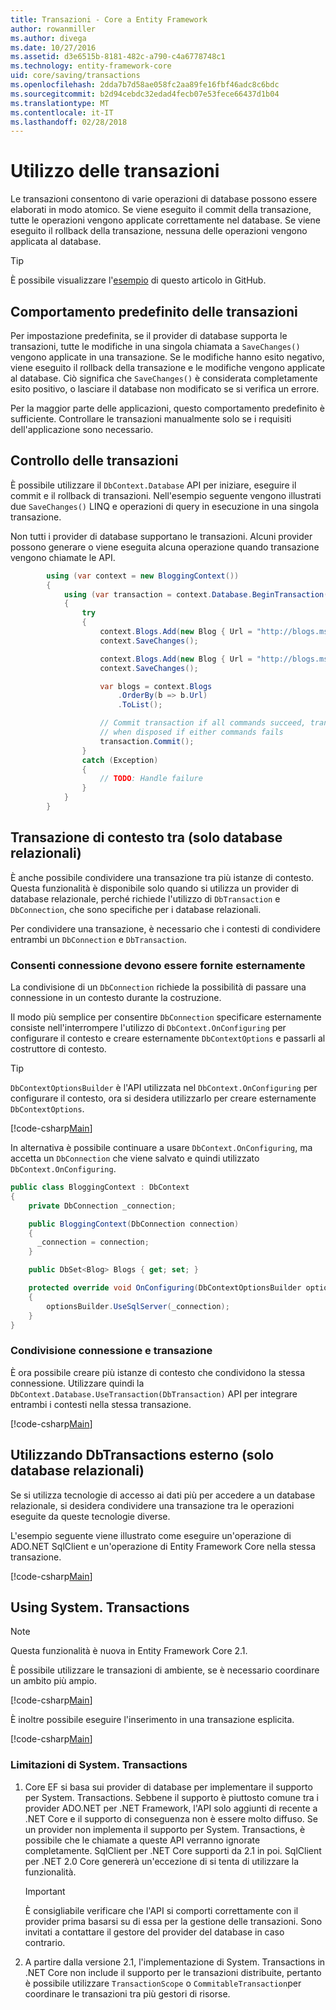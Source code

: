 ```yaml
---
title: Transazioni - Core a Entity Framework
author: rowanmiller
ms.author: divega
ms.date: 10/27/2016
ms.assetid: d3e6515b-8181-482c-a790-c4a6778748c1
ms.technology: entity-framework-core
uid: core/saving/transactions
ms.openlocfilehash: 2dda7b7d58ae058fc2aa89fe16fbf46adc8c6bdc
ms.sourcegitcommit: b2d94cebdc32edad4fecb07e53fece66437d1b04
ms.translationtype: MT
ms.contentlocale: it-IT
ms.lasthandoff: 02/28/2018
---
```

# <a name="using-transactions"></a>Utilizzo delle transazioni

Le transazioni consentono di varie operazioni di database possono essere elaborati in modo atomico. Se viene eseguito il commit della transazione, tutte le operazioni vengono applicate correttamente nel database. Se viene eseguito il rollback della transazione, nessuna delle operazioni vengono applicata al database.

> [!TIP]  
> È possibile visualizzare l'[esempio](https://github.com/aspnet/EntityFramework.Docs/tree/master/samples/core/Saving/Saving/Transactions/) di questo articolo in GitHub.

## <a name="default-transaction-behavior"></a>Comportamento predefinito delle transazioni

Per impostazione predefinita, se il provider di database supporta le transazioni, tutte le modifiche in una singola chiamata a `SaveChanges()` vengono applicate in una transazione. Se le modifiche hanno esito negativo, viene eseguito il rollback della transazione e le modifiche vengono applicate al database. Ciò significa che `SaveChanges()` è considerata completamente esito positivo, o lasciare il database non modificato se si verifica un errore.

Per la maggior parte delle applicazioni, questo comportamento predefinito è sufficiente. Controllare le transazioni manualmente solo se i requisiti dell'applicazione sono necessario.

## <a name="controlling-transactions"></a>Controllo delle transazioni

È possibile utilizzare il `DbContext.Database` API per iniziare, eseguire il commit e il rollback di transazioni. Nell'esempio seguente vengono illustrati due `SaveChanges()` LINQ e operazioni di query in esecuzione in una singola transazione.

Non tutti i provider di database supportano le transazioni. Alcuni provider possono generare o viene eseguita alcuna operazione quando transazione vengono chiamate le API.

<!-- [!code-csharp[Main](samples/core/Saving/Saving/Transactions/ControllingTransaction/Sample.cs?highlight=3,17,18,19)] -->
``` csharp
        using (var context = new BloggingContext())
        {
            using (var transaction = context.Database.BeginTransaction())
            {
                try
                {
                    context.Blogs.Add(new Blog { Url = "http://blogs.msdn.com/dotnet" });
                    context.SaveChanges();

                    context.Blogs.Add(new Blog { Url = "http://blogs.msdn.com/visualstudio" });
                    context.SaveChanges();

                    var blogs = context.Blogs
                        .OrderBy(b => b.Url)
                        .ToList();

                    // Commit transaction if all commands succeed, transaction will auto-rollback
                    // when disposed if either commands fails
                    transaction.Commit();
                }
                catch (Exception)
                {
                    // TODO: Handle failure
                }
            }
        }
```

## <a name="cross-context-transaction-relational-databases-only"></a>Transazione di contesto tra (solo database relazionali)

È anche possibile condividere una transazione tra più istanze di contesto. Questa funzionalità è disponibile solo quando si utilizza un provider di database relazionale, perché richiede l'utilizzo di `DbTransaction` e `DbConnection`, che sono specifiche per i database relazionali.

Per condividere una transazione, è necessario che i contesti di condividere entrambi un `DbConnection` e `DbTransaction`.

### <a name="allow-connection-to-be-externally-provided"></a>Consenti connessione devono essere fornite esternamente

La condivisione di un `DbConnection` richiede la possibilità di passare una connessione in un contesto durante la costruzione.

Il modo più semplice per consentire `DbConnection` specificare esternamente consiste nell'interrompere l'utilizzo di `DbContext.OnConfiguring` per configurare il contesto e creare esternamente `DbContextOptions` e passarli al costruttore di contesto.

> [!TIP]  
> `DbContextOptionsBuilder` è l'API utilizzata nel `DbContext.OnConfiguring` per configurare il contesto, ora si desidera utilizzarlo per creare esternamente `DbContextOptions`.

[!code-csharp[Main](../../../samples/core/Saving/Saving/Transactions/SharingTransaction/Sample.cs?name=Context&highlight=3,4,5)]

In alternativa è possibile continuare a usare `DbContext.OnConfiguring`, ma accetta un `DbConnection` che viene salvato e quindi utilizzato `DbContext.OnConfiguring`.

``` csharp
public class BloggingContext : DbContext
{
    private DbConnection _connection;

    public BloggingContext(DbConnection connection)
    {
      _connection = connection;
    }

    public DbSet<Blog> Blogs { get; set; }

    protected override void OnConfiguring(DbContextOptionsBuilder optionsBuilder)
    {
        optionsBuilder.UseSqlServer(_connection);
    }
}
```

### <a name="share-connection-and-transaction"></a>Condivisione connessione e transazione

È ora possibile creare più istanze di contesto che condividono la stessa connessione. Utilizzare quindi la `DbContext.Database.UseTransaction(DbTransaction)` API per integrare entrambi i contesti nella stessa transazione.

[!code-csharp[Main](../../../samples/core/Saving/Saving/Transactions/SharingTransaction/Sample.cs?name=Transaction&highlight=1,2,3,7,16,23,24,25)]

## <a name="using-external-dbtransactions-relational-databases-only"></a>Utilizzando DbTransactions esterno (solo database relazionali)

Se si utilizza tecnologie di accesso ai dati più per accedere a un database relazionale, si desidera condividere una transazione tra le operazioni eseguite da queste tecnologie diverse.

L'esempio seguente viene illustrato come eseguire un'operazione di ADO.NET SqlClient e un'operazione di Entity Framework Core nella stessa transazione.

[!code-csharp[Main](../../../samples/core/Saving/Saving/Transactions/ExternalDbTransaction/Sample.cs?name=Transaction&highlight=4,10,21,26,27,28)]

## <a name="using-systemtransactions"></a>Using System. Transactions

> [!NOTE]  
> Questa funzionalità è nuova in Entity Framework Core 2.1.

È possibile utilizzare le transazioni di ambiente, se è necessario coordinare un ambito più ampio.

[!code-csharp[Main](../../../samples/core/Saving/Saving/Transactions/AmbientTransaction/Sample.cs?name=Transaction&highlight=1,24,25,26)]

È inoltre possibile eseguire l'inserimento in una transazione esplicita.

[!code-csharp[Main](../../../samples/core/Saving/Saving/Transactions/CommitableTransaction/Sample.cs?name=Transaction&highlight=1,13,26,27,28)]

### <a name="limitations-of-systemtransactions"></a>Limitazioni di System. Transactions  

1. Core EF si basa sui provider di database per implementare il supporto per System. Transactions. Sebbene il supporto è piuttosto comune tra i provider ADO.NET per .NET Framework, l'API solo aggiunti di recente a .NET Core e il supporto di conseguenza non è essere molto diffuso. Se un provider non implementa il supporto per System. Transactions, è possibile che le chiamate a queste API verranno ignorate completamente. SqlClient per .NET Core supporti da 2.1 in poi. SqlClient per .NET 2.0 Core genererà un'eccezione di si tenta di utilizzare la funzionalità. 

   > [!IMPORTANT]  
   > È consigliabile verificare che l'API si comporti correttamente con il provider prima basarsi su di essa per la gestione delle transazioni. Sono invitati a contattare il gestore del provider del database in caso contrario. 

2. A partire dalla versione 2.1, l'implementazione di System. Transactions in .NET Core non include il supporto per le transazioni distribuite, pertanto è possibile utilizzare `TransactionScope` o `CommitableTransaction`per coordinare le transazioni tra più gestori di risorse. 
